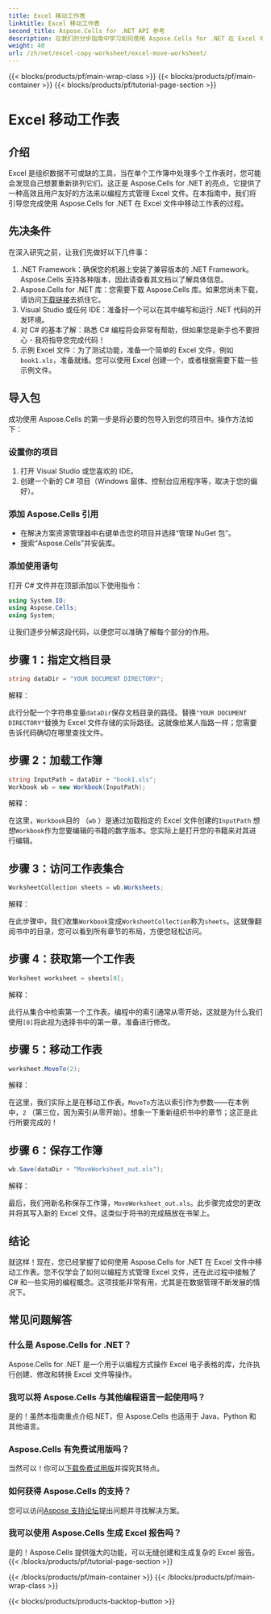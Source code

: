 ```yaml
---
title: Excel 移动工作表
linktitle: Excel 移动工作表
second_title: Aspose.Cells for .NET API 参考
description: 在我们的分步指南中学习如何使用 Aspose.Cells for .NET 在 Excel 中移动工作表。掌握 Excel 编程的艺术。
weight: 40
url: /zh/net/excel-copy-worksheet/excel-move-worksheet/
---
```


{{< blocks/products/pf/main-wrap-class >}}
{{< blocks/products/pf/main-container >}}
{{< blocks/products/pf/tutorial-page-section >}}

# Excel 移动工作表

## 介绍

Excel 是组织数据不可或缺的工具，当在单个工作簿中处理多个工作表时，您可能会发现自己想要重新排列它们。这正是 Aspose.Cells for .NET 的亮点，它提供了一种高效且用户友好的方法来以编程方式管理 Excel 文件。在本指南中，我们将引导您完成使用 Aspose.Cells for .NET 在 Excel 文件中移动工作表的过程。

## 先决条件

在深入研究之前，让我们先做好以下几件事：

1. .NET Framework：确保您的机器上安装了兼容版本的 .NET Framework。Aspose.Cells 支持各种版本，因此请查看其文档以了解具体信息。
2.  Aspose.Cells for .NET 库：您需要下载 Aspose.Cells 库。如果您尚未下载，请访问[下载链接](https://releases.aspose.com/cells/net/)去抓住它。
3. Visual Studio 或任何 IDE：准备好一个可以在其中编写和运行 .NET 代码的开发环境。
4. 对 C# 的基本了解：熟悉 C# 编程将会非常有帮助，但如果您是新手也不要担心 - 我将指导您完成代码！
5. 示例 Excel 文件：为了测试功能，准备一个简单的 Excel 文件，例如`book1.xls`，准备就绪。您可以使用 Excel 创建一个，或者根据需要下载一些示例文件。

## 导入包

成功使用 Aspose.Cells 的第一步是将必要的包导入到您的项目中。操作方法如下：

### 设置你的项目

1. 打开 Visual Studio 或您喜欢的 IDE。
2. 创建一个新的 C# 项目（Windows 窗体、控制台应用程序等，取决于您的偏好）。

### 添加 Aspose.Cells 引用

- 在解决方案资源管理器中右键单击您的项目并选择“管理 NuGet 包”。
- 搜索“Aspose.Cells”并安装库。

### 添加使用语句

打开 C# 文件并在顶部添加以下使用指令：

```csharp
using System.IO;
using Aspose.Cells;
using System;
```

让我们逐步分解这段代码，以便您可以准确了解每个部分的作用。

## 步骤 1：指定文档目录

```csharp
string dataDir = "YOUR DOCUMENT DIRECTORY";
```

解释： 

此行分配一个字符串变量`dataDir`保存文档目录的路径。替换`"YOUR DOCUMENT DIRECTORY"`替换为 Excel 文件存储的实际路径。这就像给某人指路一样；您需要告诉代码确切在哪里查找文件。

## 步骤 2：加载工作簿

```csharp
string InputPath = dataDir + "book1.xls";
Workbook wb = new Workbook(InputPath);
```

解释：  

在这里，`Workbook`目的 （`wb` ）是通过加载指定的 Excel 文件创建的`InputPath` 想想`Workbook`作为您要编辑的书籍的数字版本。您实际上是打开您的书籍来对其进行编辑。

## 步骤 3：访问工作表集合

```csharp
WorksheetCollection sheets = wb.Worksheets;
```

解释：  

在此步骤中，我们收集`Workbook`变成`WorksheetCollection`称为`sheets`。这就像翻阅书中的目录，您可以看到所有章节的布局，方便您轻松访问。

## 步骤 4：获取第一个工作表

```csharp
Worksheet worksheet = sheets[0];
```

解释：  

此行从集合中检索第一个工作表。编程中的索引通常从零开始，这就是为什么我们使用`[0]`将此视为选择书中的第一章，准备进行修改。

## 步骤 5：移动工作表

```csharp
worksheet.MoveTo(2);
```

解释：  

在这里，我们实际上是在移动工作表。`MoveTo`方法以索引作为参数——在本例中，`2` （第三位，因为索引从零开始）。想象一下重新组织书中的章节；这正是此行所要完成的！

## 步骤 6：保存工作簿

```csharp
wb.Save(dataDir + "MoveWorksheet_out.xls");
```

解释：  

最后，我们用新名称保存工作簿，`MoveWorksheet_out.xls`。此步骤完成您的更改并将其写入新的 Excel 文件。这类似于将书的完成稿放在书架上。

## 结论

就这样！现在，您已经掌握了如何使用 Aspose.Cells for .NET 在 Excel 文件中移动工作表。您不仅学会了如何以编程方式管理 Excel 文件，还在此过程中接触了 C# 和一些实用的编程概念。这项技能非常有用，尤其是在数据管理不断发展的情况下。

## 常见问题解答

### 什么是 Aspose.Cells for .NET？
Aspose.Cells for .NET 是一个用于以编程方式操作 Excel 电子表格的库，允许执行创建、修改和转换 Excel 文件等操作。

### 我可以将 Aspose.Cells 与其他编程语言一起使用吗？
是的！虽然本指南重点介绍.NET，但 Aspose.Cells 也适用于 Java、Python 和其他语言。

### Aspose.Cells 有免费试用版吗？
当然可以！你可以[下载免费试用版](https://releases.aspose.com/)并探究其特点。

### 如何获得 Aspose.Cells 的支持？
您可以访问[Aspose 支持论坛](https://forum.aspose.com/c/cells/9)提出问题并寻找解决方案。

### 我可以使用 Aspose.Cells 生成 Excel 报告吗？
是的！Aspose.Cells 提供强大的功能，可以无缝创建和生成复杂的 Excel 报告。
{{< /blocks/products/pf/tutorial-page-section >}}

{{< /blocks/products/pf/main-container >}}
{{< /blocks/products/pf/main-wrap-class >}}

{{< blocks/products/products-backtop-button >}}
